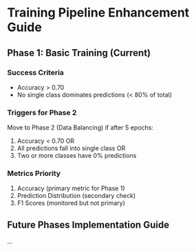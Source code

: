 # Training Pipeline Enhancement Guide

## Phase 1: Basic Training (Current)
### Success Criteria
- Accuracy > 0.70
- No single class dominates predictions (< 80% of total)

### Triggers for Phase 2
Move to Phase 2 (Data Balancing) if after 5 epochs:
1. Accuracy < 0.70 OR
2. All predictions fall into single class OR
3. Two or more classes have 0% predictions

### Metrics Priority
1. Accuracy (primary metric for Phase 1)
2. Prediction Distribution (secondary check)
3. F1 Scores (monitored but not primary)

## Future Phases Implementation Guide
... 